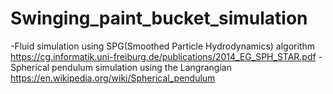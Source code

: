# Swinging_paint_bucket_simulation
-Fluid simulation using SPG(Smoothed Particle Hydrodynamics) algorithm https://cg.informatik.uni-freiburg.de/publications/2014_EG_SPH_STAR.pdf
-Spherical pendulum simulation using the Langrangian https://en.wikipedia.org/wiki/Spherical_pendulum
